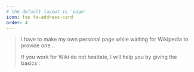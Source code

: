 ```yaml
---
# the default layout is 'page'
icon: fas fa-address-card
order: 4
---
```


>
> I have to make my own personal page while waiting for Wikipedia to provide one...
>
> If you work for Wiki do not hesitate, I will help you by giving the basics :
>
> 
